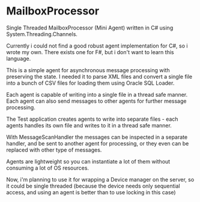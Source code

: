 # MailboxProcessor
Single Threaded MailboxProcessor (Mini Agent) written in C# using System.Threading.Channels.

Currently i could not find a good robust agent implementation for C#, so i wrote my own.
There exists one for F#, but i don't want to learn this language. 


This is a simple agent for asynchronous message processing with preserving the state.
I needed it to parse XML files and convert a single file into a bunch of CSV files
for loading them using Oracle SQL Loader.

Each agent is capable of writing into a single file in a thread safe manner.
Each agent can also send messages to other agents for further message processing.

The Test application creates agents to write into separate files - each agents handles its own file
and writes to it in a thread safe manner.

With MessageScanHandler the messages can be inspected in a separate handler, and be sent to another agent for processing,
or they even can be replaced with other type of messages.

Agents are lightweight so you can instantiate a lot of them without consuming a lot of OS resources.


Now, i'm planning to use it for wrapping a Device manager on the server, so it could be single threaded (because the device needs only
sequential access, and using an agent is better than to use locking in this case)
